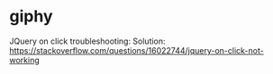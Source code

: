 # giphy




JQuery on click troubleshooting:
Solution: https://stackoverflow.com/questions/16022744/jquery-on-click-not-working